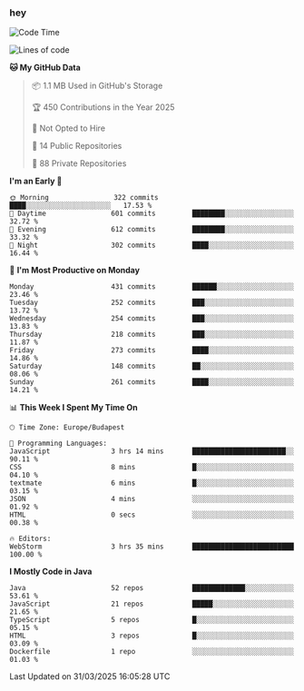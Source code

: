 ### hey

<!--START_SECTION:waka-->
![Code Time](http://img.shields.io/badge/Code%20Time-1%2C146%20hrs%204%20mins-blue)

![Lines of code](https://img.shields.io/badge/From%20Hello%20World%20I%27ve%20Written-2.6%20million%20lines%20of%20code-blue)

**🐱 My GitHub Data** 

> 📦 1.1 MB Used in GitHub's Storage 
 > 
> 🏆 450 Contributions in the Year 2025
 > 
> 🚫 Not Opted to Hire
 > 
> 📜 14 Public Repositories 
 > 
> 🔑 88 Private Repositories 
 > 
**I'm an Early 🐤** 

```text
🌞 Morning                322 commits         ████░░░░░░░░░░░░░░░░░░░░░   17.53 % 
🌆 Daytime                601 commits         ████████░░░░░░░░░░░░░░░░░   32.72 % 
🌃 Evening                612 commits         ████████░░░░░░░░░░░░░░░░░   33.32 % 
🌙 Night                  302 commits         ████░░░░░░░░░░░░░░░░░░░░░   16.44 % 
```
📅 **I'm Most Productive on Monday** 

```text
Monday                   431 commits         ██████░░░░░░░░░░░░░░░░░░░   23.46 % 
Tuesday                  252 commits         ███░░░░░░░░░░░░░░░░░░░░░░   13.72 % 
Wednesday                254 commits         ███░░░░░░░░░░░░░░░░░░░░░░   13.83 % 
Thursday                 218 commits         ███░░░░░░░░░░░░░░░░░░░░░░   11.87 % 
Friday                   273 commits         ████░░░░░░░░░░░░░░░░░░░░░   14.86 % 
Saturday                 148 commits         ██░░░░░░░░░░░░░░░░░░░░░░░   08.06 % 
Sunday                   261 commits         ████░░░░░░░░░░░░░░░░░░░░░   14.21 % 
```


📊 **This Week I Spent My Time On** 

```text
🕑︎ Time Zone: Europe/Budapest

💬 Programming Languages: 
JavaScript               3 hrs 14 mins       ███████████████████████░░   90.11 % 
CSS                      8 mins              █░░░░░░░░░░░░░░░░░░░░░░░░   04.10 % 
textmate                 6 mins              █░░░░░░░░░░░░░░░░░░░░░░░░   03.15 % 
JSON                     4 mins              ░░░░░░░░░░░░░░░░░░░░░░░░░   01.92 % 
HTML                     0 secs              ░░░░░░░░░░░░░░░░░░░░░░░░░   00.38 % 

🔥 Editors: 
WebStorm                 3 hrs 35 mins       █████████████████████████   100.00 % 
```

**I Mostly Code in Java** 

```text
Java                     52 repos            █████████████░░░░░░░░░░░░   53.61 % 
JavaScript               21 repos            █████░░░░░░░░░░░░░░░░░░░░   21.65 % 
TypeScript               5 repos             █░░░░░░░░░░░░░░░░░░░░░░░░   05.15 % 
HTML                     3 repos             █░░░░░░░░░░░░░░░░░░░░░░░░   03.09 % 
Dockerfile               1 repo              ░░░░░░░░░░░░░░░░░░░░░░░░░   01.03 % 
```




 Last Updated on 31/03/2025 16:05:28 UTC
<!--END_SECTION:waka-->
